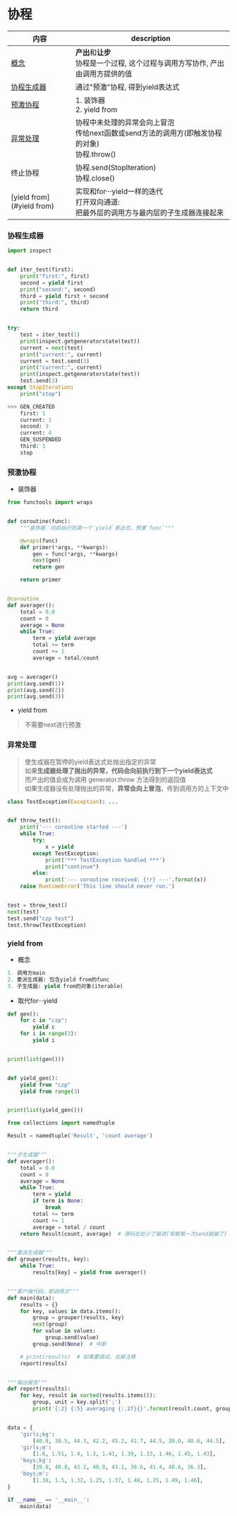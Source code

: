 # 协程
内容|description
---|---
[概念](#概念)|**产出**和**让步**<br>协程是一个过程, 这个过程与调用方写协作, 产出由调用方提供的值
[协程生成器](#协程生成器)|通过"预激"协程, 得到yield表达式
[预激协程](#预激协程)|1. 装饰器<br>2. yield from
[异常处理](#异常处理)|协程中未处理的异常会向上冒泡<br>传给next函数或send方法的调用方(即触发协程的对象)<br>协程.throw()
终止协程|协程.send(StopIteration)<br>协程.close()
[yield from](#yield from)|实现和for···yield一样的迭代<br>打开双向通道:<br>把最外层的调用方与最内层的子生成器连接起来

### 协程生成器
```python
import inspect


def iter_test(first):
    print("first:", first)
    second = yield first
    print("second:", second)
    third = yield first + second
    print("third:", third)
    return third


try:
    test = iter_test(1)
    print(inspect.getgeneratorstate(test))
    current = next(test)
    print("current:", current)
    current = test.send(3)
    print("current:", current)
    print(inspect.getgeneratorstate(test))
    test.send(3)
except StopIteration:
    print("stop")

>>> GEN_CREATED
    first: 1
    current: 1
    second: 3
    current: 4
    GEN_SUSPENDED
    third: 3
    stop
```

### 预激协程
* 装饰器

```python
from functools import wraps


def coroutine(func):
    """装饰器：向前执行到第一个`yield`表达式，预激`func`"""

    @wraps(func)
    def primer(*args, **kwargs):
        gen = func(*args, **kwargs)
        next(gen)
        return gen

    return primer


@coroutine
def averager():
    total = 0.0
    count = 0
    average = None
    while True:
        term = yield average
        total += term
        count += 1
        average = total/count


avg = averager()
print(avg.send(1))
print(avg.send(2))
print(avg.send(3))
```

* yield from

> 不需要next进行预激

### 异常处理
> 使生成器在暂停的yield表达式处抛出指定的异常   
如果**生成器处理了抛出的异常，代码会向前执行到下一个yield表达式**   
而产出的值会成为调用 generator.throw 方法得到的返回值   
如果生成器没有处理抛出的异常，**异常会向上冒泡**，传到调用方的上下文中

```python
class TestException(Exception): ...


def throw_test():
    print('--- coroutine started ---')
    while True:
        try:
            x = yield
        except TestException:
            print('*** TestException handled ***')
            print("continue")
        else:
            print('--- coroutine received: {!r} ---'.format(x))
    raise RuntimeError('This line should never run.')


test = throw_test()
next(test)
test.send("czp test")
test.throw(TestException)
```

### yield from
* 概念

```python
1. 调用方main
2. 委派生成器: 包含yield from的func
3. 子生成器: yield from的对象(iterable)
```
* 取代for···yield

```python
def gen():
    for c in "czp":
        yield c
    for i in range(3):
        yield i


print(list(gen()))


def yield_gen():
    yield from "czp"
    yield from range(3)


print(list(yield_gen()))
```

```python
from collections import namedtuple

Result = namedtuple('Result', 'count average')


"""子生成器"""
def averager():
    total = 0.0
    count = 0
    average = None
    while True:
        term = yield
        if term is None:
            break
        total += term
        count += 1
        average = total / count
    return Result(count, average)  # 源码此处少了缩进(导致第一次send就崩了)


"""委派生成器"""
def grouper(results, key):
    while True:
        results[key] = yield from averager()


"""客户端代码，即调用方"""
def main(data):
    results = {}
    for key, values in data.items():
        group = grouper(results, key)
        next(group)
        for value in values:
            group.send(value)
        group.send(None)  # 中断

    # print(results)  # 如果要调试，去掉注释
    report(results)


"""输出报告"""
def report(results):
    for key, result in sorted(results.items()):
        group, unit = key.split(';')
        print('{:2} {:5} averaging {:.2f}{}'.format(result.count, group, result.average, unit))


data = {
    'girls;kg':
        [40.9, 38.5, 44.3, 42.2, 45.2, 41.7, 44.5, 38.0, 40.6, 44.5],
    'girls;m':
        [1.6, 1.51, 1.4, 1.3, 1.41, 1.39, 1.33, 1.46, 1.45, 1.43],
    'boys;kg':
        [39.0, 40.8, 43.2, 40.8, 43.1, 38.6, 41.4, 40.6, 36.3],
    'boys;m':
        [1.38, 1.5, 1.32, 1.25, 1.37, 1.48, 1.25, 1.49, 1.46],
}

if __name__ == '__main__':
    main(data)

```
